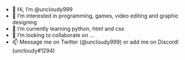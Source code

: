 - 👋 Hi, I’m @uncloudy999
- 👀 I’m interested in programming, games, video editing and graphic designing
- 🌱 I’m currently learning python, html and css
- 💞️ I’m looking to collaborate on ...
- 📫 Message me on Twitter (@uncloudy999) or add me on Discord! (uncloudy#1294)

<!---
uncloudy999/uncloudy999 is a ✨ special ✨ repository because its `README.md` (this file) appears on your GitHub profile.
You can click the Preview link to take a look at your changes.
--->
